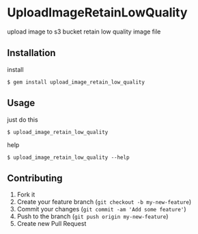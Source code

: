 # UploadImageRetainLowQuality
upload image to s3 bucket retain low quality image file

## Installation

install

    $ gem install upload_image_retain_low_quality

## Usage

just do this

    $ upload_image_retain_low_quality

help

    $ upload_image_retain_low_quality --help


## Contributing

1. Fork it
2. Create your feature branch (`git checkout -b my-new-feature`)
3. Commit your changes (`git commit -am 'Add some feature'`)
4. Push to the branch (`git push origin my-new-feature`)
5. Create new Pull Request
